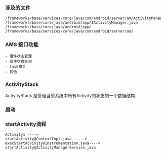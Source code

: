 ### 涉及的文件
```
/frameworks/base/services/core/java/com/android/server/am/ActivityManagerService.java
/frameworks/base/core/java/android/app/IActivityManager.java
/frameworks/base/core/java/android/app/
/frameworks/base/services/core/java/com/android/server/am/
```

### AMS 接口功能
```
- 组件状态管理
- 组件状态查询
- task相关
- 其他
```

### ActivityStack
ActivityStack 是管理当前系统中所有Activity的状态的一个数据结构.

### 启动

### startActivity流程
```
Activity1 ---->
startActivity@ContextImpl.java ----->
execStartAcvivity@Instrumentation.java---->
startActivity@ActivityManagerService.java

```

